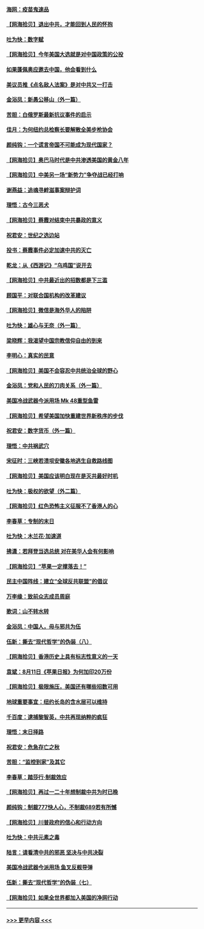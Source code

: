 #### [海网：疫苗鬼速品](../pages/nsc993/n12354438.md?t=08250551) 
#### [【网海拾贝】退出中共，才能回到人民的怀抱](../pages/nsc993/n12352634.md?t=08250551) 
#### [吐为快：数字赋](../pages/nsc993/n12352317.md?t=08250551) 
#### [【网海拾贝】今年美国大选就是对中国政策的公投](../pages/nsc993/n12350973.md?t=08250551) 
#### [如果蓬佩奥应邀去中国，他会看到什么](../pages/nsc993/n12350945.md?t=08250551) 
#### [美议员推《点名敌人法案》是对中共又一打击](../pages/nsc993/n12350765.md?t=08250551) 
#### [金浴凤：新愚公移山（外一篇）](../pages/nsc993/n12350253.md?t=08250551) 
#### [苦胆：白俄罗斯最新抗议事件的启示](../pages/nsc993/n12349989.md?t=08250551) 
#### [佳月：为何纽约总检察长要解散全美步枪协会](../pages/nsc993/n12349939.md?t=08250551) 
#### [颜纯钩：一个谎言帝国不可能成为现代国家？](../pages/nsc993/n12349898.md?t=08250551) 
#### [【网海拾贝】奥巴马时代是中共渗透美国的黄金八年](../pages/nsc993/n12349284.md?t=08250551) 
#### [【网海拾贝】中美另一场“新势力”争夺战已经打响](../pages/nsc993/n12346998.md?t=08250551) 
#### [谢燕益：追魂寻衅滋事案辩护词](../pages/nsc993/n12346892.md?t=08250551) 
#### [理悟：古今三恶犬](../pages/nsc993/n12345190.md?t=08250551) 
#### [【网海拾贝】蔡霞对结束中共暴政的意义](../pages/nsc993/n12344263.md?t=08250551) 
#### [祝君安：世纪之选边站](../pages/nsc993/n12342382.md?t=08250551) 
#### [投书：蔡霞事件必定加速中共的灭亡](../pages/nsc993/n12341881.md?t=08250551) 
#### [乾龙：从《西游记》“乌鸡国”说开去](../pages/nsc993/n12341690.md?t=08250551) 
#### [【网海拾贝】中共最近出的招数都是下三滥](../pages/nsc993/n12341593.md?t=08250551) 
#### [顾国平：对联合国机构的改革建议](../pages/nsc993/n12339928.md?t=08250551) 
#### [【网海拾贝】微信是海外华人的陷阱](../pages/nsc993/n12338868.md?t=08250551) 
#### [吐为快：雄心与无奈（外一篇）](../pages/nsc993/n12338132.md?t=08250551) 
#### [梁晓辉：我渴望中国宗教信仰自由的到来](../pages/nsc993/n12336657.md?t=08250551) 
#### [李明心：真实的民意](../pages/nsc993/n12336089.md?t=08250551) 
#### [【网海拾贝】美国不会容忍中共统治全球的野心](../pages/nsc993/n12336063.md?t=08250551) 
#### [金浴凤：党和人民的刀肉关系（外一篇）](../pages/nsc993/n12335834.md?t=08250551) 
#### [美国冷战武器今派用场 Mk 48重型鱼雷](../pages/nsc993/n12335354.md?t=08250551) 
#### [【网海拾贝】希望美国加快重建世界新秩序的步伐](../pages/nsc993/n12334224.md?t=08250551) 
#### [祝君安：数字货币（外一篇）](../pages/nsc993/n12334186.md?t=08250551) 
#### [理悟：中共祸武穴](../pages/nsc993/n12333962.md?t=08250551) 
#### [宋征时：三峡若溃坝安徽各地逃生自救路线图](../pages/nsc993/n12332450.md?t=08250551) 
#### [【网海拾贝】美国应该明白现在是灭共最好时机](../pages/nsc993/n12332313.md?t=08250551) 
#### [吐为快：极权的欲望（外二篇）](../pages/nsc993/n12332089.md?t=08250551) 
#### [【网海拾贝】红色恐怖主义征服不了香港人的心](../pages/nsc993/n12329296.md?t=08250551) 
#### [李春草：专制的末日](../pages/nsc993/n12329079.md?t=08250551) 
#### [吐为快：木兰花‧加速道](../pages/nsc993/n12327366.md?t=08250551) 
#### [拂潇：若拜登当选总统 对在美华人会有何影响](../pages/nsc993/n12295996.md?t=08250551) 
#### [【网海拾贝】“苹果一定撑落去！”](../pages/nsc993/n12326784.md?t=08250551) 
#### [民主中国阵线：建立“全球反共联盟”的倡议](../pages/nsc993/n12324177.md?t=08250551) 
#### [万李缘：致前众志成员周庭](../pages/nsc993/n12324635.md?t=08250551) 
#### [歌词：山不转水转](../pages/nsc993/n12324599.md?t=08250551) 
#### [金浴凤：中国人，毋与邪共为伍](../pages/nsc993/n12324257.md?t=08250551) 
#### [伍新：撕去“现代哲学”的伪装（八）](../pages/nsc993/n12324188.md?t=08250551) 
#### [【网海拾贝】香港历史上具有标志性意义的一天](../pages/nsc993/n12324021.md?t=08250551) 
#### [袁斌：8月11日《苹果日报》为何加印20万份](../pages/nsc993/n12323955.md?t=08250551) 
#### [【网海拾贝】极限施压，美国还有哪些招数可用](../pages/nsc993/n12322512.md?t=08250551) 
#### [地球重要事宜：纽约长岛的含水层可以维持](../pages/nsc993/n12321844.md?t=08250551) 
#### [千百度：逮捕黎智英，中共再现纳粹的疯狂](../pages/nsc993/n12321777.md?t=08250551) 
#### [理悟：末日择路](../pages/nsc993/n12320812.md?t=08250551) 
#### [祝君安：危急存亡之秋](../pages/nsc993/n12320795.md?t=08250551) 
#### [苦胆：“监控到家”及其它](../pages/nsc993/n12320751.md?t=08250551) 
#### [李春草：踏莎行·制裁效应](../pages/nsc993/n12318290.md?t=08250551) 
#### [【网海拾贝】再过一二十年想制裁中共为时已晚](../pages/nsc993/n12318195.md?t=08250551) 
#### [颜纯钩：制裁777快人心，不制裁689若有所憾](../pages/nsc993/n12316912.md?t=08250551) 
#### [【网海拾贝】川普政府的信心和行动方向](../pages/nsc993/n12316673.md?t=08250551) 
#### [吐为快：中共元素之毒](../pages/nsc993/n12316547.md?t=08250551) 
#### [陆言：请看清中共的邪恶 坚决与中共决裂](../pages/nsc993/n12315784.md?t=08250551) 
#### [美国冷战武器今派用场 鱼叉反舰导弹](../pages/nsc993/n12316258.md?t=08250551) 
#### [伍新：撕去“现代哲学”的伪装（七）](../pages/nsc993/n12315846.md?t=08250551) 
#### [【网海拾贝】如果全世界都加入美国的净网行动](../pages/nsc993/n12315588.md?t=08250551) 

----
#### [ >>> 更早内容 <<< ](../indexes/nsc993-earlier.md)

